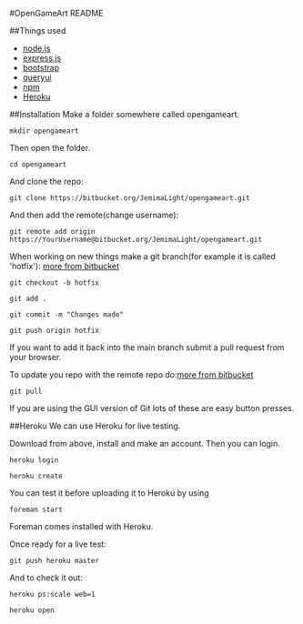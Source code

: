 #OpenGameArt README

##Things used
- [node.js](http://nodejs.org)
- [express.js](http://expressjs.com)
- [bootstrap](http://twitter.github.com/bootstrap/) 
- [queryui](http://jqueryui.com)
- [npm](https://npmjs.org)
- [Heroku](https://toolbelt.heroku.com)

##Installation
Make a folder somewhere called opengameart.

	mkdir opengameart

Then open the folder.

	cd opengameart

And clone the repo:

	git clone https://bitbucket.org/JemimaLight/opengameart.git

And then add the remote(change username):

	git remote add origin https://YourUsername@bitbucket.org/JemimaLight/opengameart.git

When working on new things make a git branch(for example it is called 'hotfix'): [more from bitbucket](https://bitbucket.org/JemimaLight/opengameart/commits/featurebranches)

	git checkout -b hotfix

	git add .

	git commit -m "Changes made"

	git push origin hotfix

If you want to add it back into the main branch submit a pull request from your browser.

To update you repo with the remote repo do:[more from bitbucket](https://bitbucket.org/JemimaLight/opengameart/pull-requests)

	git pull

If you are using the GUI version of Git lots of these are easy button presses.

##Heroku
We can use Heroku for live testing.

Download from above, install and make an account. 
Then you can login.

	heroku login

	heroku create

You can test it before uploading it to Heroku by using

	foreman start

Foreman comes installed with Heroku.

Once ready for a live test:

	git push heroku master

And to check it out:

	heroku ps:scale web=1

	heroku open